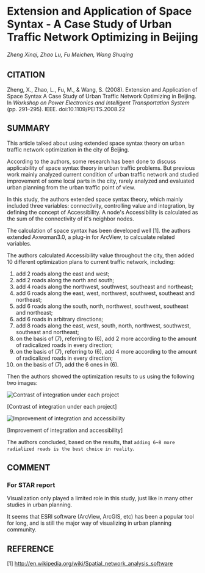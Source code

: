 # Extension and Application of Space Syntax - A Case Study of Urban Traffic Network Optimizing in Beijing
###### Zheng Xinqi, Zhao Lu, Fu Meichen, Wang Shuqing

## CITATION
Zheng, X., Zhao, L., Fu, M., & Wang, S. (2008). Extension and Application of Space Syntax A Case Study of Urban Traffic Network Optimizing in Beijing. In *Workshop on Power Electronics and Intelligent Transportation System* (pp. 291–295). IEEE. doi:10.1109/PEITS.2008.22

## SUMMARY

This article talked about using extended space syntax theory on urban traffic network optimization in the city of Beijing.

According to the authors, some research has been done to discuss applicability of space syntax theory in urban traffic problems. But previous work mainly analyzed current condition of urban traffic network and studied improvement of some local parts in the city, rarely analyzed and evaluated urban planning from the urban traffic point of view.

In this study, the authors extended space syntax theory, which mainly included three variables: connectivity, controlling value and integration, by defining the concept of Accessibility. A node's Accessibility is calculated as the sum of the connectivity of it's neighbor nodes.

The calculation of space syntax has been developed well [1]. the authors extended Axwoman3.0, a plug-in for ArcView, to calcualate related variables.

The authors calculated Accessibility value throughout the city, then added 10 different optimization plans to current traffic network, including:

1. add 2 roads along the east and west;
2. add 2 roads along the north and south; 
3. add 4 roads along the northwest, southwest, southeast and northeast;
4. add 6 roads along the east, west, northwest, southwest, southeast and northeast;
5. add 6 roads along the south, north, northwest, southwest, southeast and northeast;
6. add 6 roads in arbitrary directions;
7. add 8 roads along the east, west, south, north, northwest, southwest, southeast and northeast;
8. on the basis of (7), referring to (6), add 2 more according to the amount of radicalized roads in every direction;
9. on the basis of (7), referring to (6), add 4 more according to the amount of radicalized roads in every direction;
10. on the basis of (7), add the 6 ones in (6).

Then the authors showed the optimization results to us using the following two images:

![](http://ieeexplore.ieee.org/ielx5/4634794/4634795/4634862/html/img/4634862-fig-4-hires.gif "Contrast of integration under each project")

[Contrast of integration under each project]

![](http://ieeexplore.ieee.org/ielx5/4634794/4634795/4634862/html/img/4634862-fig-5-hires.gif "Improvement of integration and accessibility")

[Improvement of integration and accessibility]

The authors concluded, based on the results, that `adding 6~8 more radialized roads is the best choice in reality`.

## COMMENT

### For STAR report
Visualization only played a limited role in this study, just like in many other studies in urban planning.

It seems that ESRI software (ArcView, ArcGIS, etc) has been a popular tool for long, and is still the major way of visualizing in urban planning community.

## REFERENCE
[1] http://en.wikipedia.org/wiki/Spatial_network_analysis_software